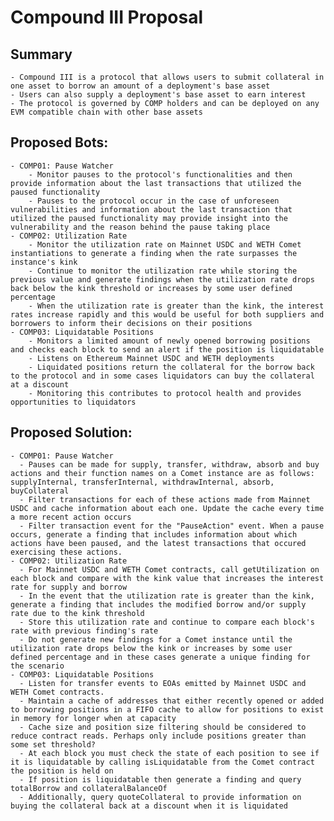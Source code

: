 # Compound III Proposal

## Summary

    - Compound III is a protocol that allows users to submit collateral in one asset to borrow an amount of a deployment's base asset
    - Users can also supply a deployment's base asset to earn interest
    - The protocol is governed by COMP holders and can be deployed on any EVM compatible chain with other base assets

## Proposed Bots:

    - COMP01: Pause Watcher
        - Monitor pauses to the protocol's functionalities and then provide information about the last transactions that utilized the paused functionality
        - Pauses to the protocol occur in the case of unforeseen vulnerabilities and information about the last transaction that utilized the paused functionality may provide insight into the vulnerability and the reason behind the pause taking place
    - COMP02: Utilization Rate
        - Monitor the utilization rate on Mainnet USDC and WETH Comet instantiations to generate a finding when the rate surpasses the instance's kink
        - Continue to monitor the utilization rate while storing the previous value and generate findings when the utilization rate drops back below the kink threshold or increases by some user defined percentage
        - When the utilization rate is greater than the kink, the interest rates increase rapidly and this would be useful for both suppliers and borrowers to inform their decisions on their positions
    - COMP03: Liquidatable Positions
        - Monitors a limited amount of newly opened borrowing positions and checks each block to send an alert if the position is liquidatable
        - Listens on Ethereum Mainnet USDC and WETH deployments
        - Liquidated positions return the collateral for the borrow back to the protocol and in some cases liquidators can buy the collateral at a discount
        - Monitoring this contributes to protocol health and provides opportunities to liquidators

## Proposed Solution:

    - COMP01: Pause Watcher
      - Pauses can be made for supply, transfer, withdraw, absorb and buy actions and their function names on a Comet instance are as follows: supplyInternal, transferInternal, withdrawInternal, absorb, buyCollateral
      - Filter transactions for each of these actions made from Mainnet USDC and cache information about each one. Update the cache every time a more recent action occurs
      - Filter transaction event for the "PauseAction" event. When a pause occurs, generate a finding that includes information about which actions have been paused, and the latest transactions that occured exercising these actions.
    - COMP02: Utilization Rate
      - For Mainnet USDC and WETH Comet contracts, call getUtilization on each block and compare with the kink value that increases the interest rate for supply and borrow
      - In the event that the utilization rate is greater than the kink, generate a finding that includes the modified borrow and/or supply rate due to the kink threshold
      - Store this utilization rate and continue to compare each block's rate with previous finding's rate
      - Do not generate new findings for a Comet instance until the utilization rate drops below the kink or increases by some user defined percentage and in these cases generate a unique finding for the scenario
    - COMP03: Liquidatable Positions
      - Listen for transfer events to EOAs emitted by Mainnet USDC and WETH Comet contracts.
      - Maintain a cache of addresses that either recently opened or added to borrowing positions in a FIFO cache to allow for positions to exist in memory for longer when at capacity
      - Cache size and position size filtering should be considered to reduce contract reads. Perhaps only include positions greater than some set threshold?
      - At each block you must check the state of each position to see if it is liquidatable by calling isLiquidatable from the Comet contract the position is held on
      - If position is liquidatable then generate a finding and query totalBorrow and collateralBalanceOf
      - Additionally, query quoteCollateral to provide information on buying the collateral back at a discount when it is liquidated
